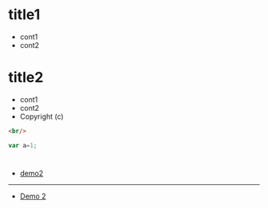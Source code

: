 
# title1
* cont1
* cont2

# title2
* cont1
* cont2
* Copyright (c)

```html
<br/>
```
```javascript
var a=1;
```

# 
* [demo2](https://github.com/faiz-lisp/faiz-lisp.github.io/blob/master/blog/demo2.md)
---
* [Demo 2](demo2.md)